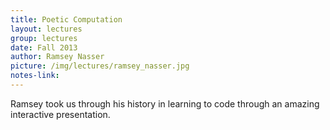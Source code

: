 ```yaml
---
title: Poetic Computation
layout: lectures
group: lectures
date: Fall 2013
author: Ramsey Nasser
picture: /img/lectures/ramsey_nasser.jpg
notes-link:
---
```

Ramsey took us through his history in learning to code through an amazing interactive presentation.